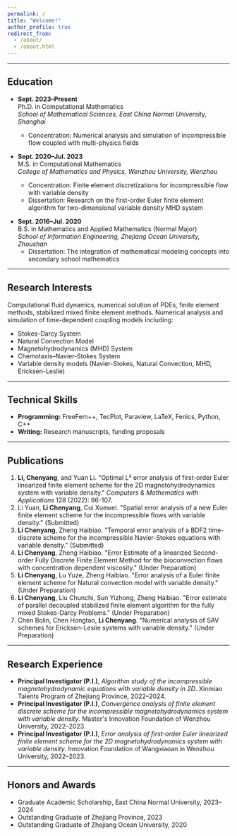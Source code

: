 ```yaml
---
permalink: /
title: "Welcome!"
author_profile: true
redirect_from: 
  - /about/
  - /about.html
---
```




---

## Education

- **Sept. 2023–Present**  
  Ph.D. in Computational Mathematics  
  *School of Mathematical Sciences, East China Normal University, Shanghai*  
  - Concentration: Numerical analysis and simulation of incompressible flow coupled with multi-physics fields  
  <!-- - Supervisor: Haibiao Zheng, Associate Professor     -->  

- **Sept. 2020–Jul. 2023**  
  M.S. in Computational Mathematics  
  *College of Mathematics and Physics, Wenzhou University, Wenzhou*  
  - Concentration: Finite element discretizations for incompressible flow with variable density  
  - Dissertation: Research on the first-order Euler finite element algorithm for two-dimensional variable density MHD system  
 <!-- - Supervisor: Yuan Li, Associate Professor  -->

- **Sept. 2016–Jul. 2020**  
  B.S. in Mathematics and Applied Mathematics (Normal Major)  
  *School of Information Engineering, Zhejiang Ocean University, Zhoushan*  
  - Dissertation: The integration of mathematical modeling concepts into secondary school mathematics  

<!-- 
---

## Personal Information

- **Date of Birth:** October 4, 1999  
- **Nationality:** China
   --> 
---

## Research Interests

Computational fluid dynamics, numerical solution of PDEs, finite element methods, stabilized mixed finite element methods. Numerical analysis and simulation of time-dependent coupling models including:  
- Stokes-Darcy System  
- Natural Convection Model  
- Magnetohydrodynamics (MHD) System  
- Chemotaxis–Navier-Stokes System  
- Variable density models (Navier-Stokes, Natural Convection, MHD, Ericksen-Leslie)  

---

## Technical Skills

- **Programming:** FreeFem++, TecPlot, Paraview, LaTeX, Fenics, Python, C++
- **Writing:** Research manuscripts, funding proposals  

---

## Publications

1. **Li, Chenyang**, and Yuan Li. "Optimal L² error analysis of first-order Euler linearized finite element scheme for the 2D magnetohydrodynamics system with variable density." *Computers & Mathematics with Applications* 128 (2022): 96-107.  
2. Li Yuan, **Li Chenyang**, Cui Xuewei. "Spatial error analysis of a new Euler finite element scheme for the incompressible flows with variable density." (Submitted)  
3. **Li Chenyang**, Zheng Haibiao. "Temporal error analysis of a BDF2 time-discrete scheme for the incompressible Navier-Stokes equations with variable density." (Submitted)  
4. **Li Chenyang**, Zheng Haibiao. "Error Estimate of a linearized Second-order Fully Discrete Finite Element Method for the bioconvection flows with concentration dependent viscosity." (Under Preparation)  
5. **Li Chenyang**, Lu Yuze, Zheng Haibiao. "Error analysis of a Euler finite element scheme for Natural convection model with variable density." (Under Preparation)  
6. **Li Chenyang**, Liu Chunchi, Sun Yizhong, Zheng Haibiao. "Error estimate of parallel decoupled stabilized finite element algorithm for the fully mixed Stokes-Darcy Problems." (Under Preparation)  
7. Chen Bolin, Chen Hongtao, **Li Chenyang**. "Numerical analysis of SAV schemes for Ericksen-Leslie systems with variable density." (Under Preparation)  

---

## Research Experience

- **Principal Investigator (P.I.)**, *Algorithm study of the incompressible magnetohydrodynamic equations with variable density in 2D*. Xinmiao Talents Program of Zhejiang Province, 2022–2024.  
- **Principal Investigator (P.I.)**, *Convergence analysis of finite element discrete scheme for the incompressible magnetohydrodynamics system with variable density*. Master's Innovation Foundation of Wenzhou University, 2022–2023.  
- **Principal Investigator (P.I.)**, *Error analysis of first-order Euler linearized finite element scheme for the 2D magnetohydrodynamics system with variable density*. Innovation Foundation of Wangxiaoan in Wenzhou University, 2022–2023.  

---

## Honors and Awards

- Graduate Academic Scholarship, East China Normal University, 2023–2024  
- Outstanding Graduate of Zhejiang Province, 2023  
- Outstanding Graduate of Zhejiang Ocean University, 2020  


<!-- 
## References
---
1. **Haibiao Zheng**  
   Associate Professor, School of Mathematical Sciences  
   East China Normal University, Shanghai  
   Email: hbzheng@math.ecnu.edu.cn  

2. **Yuan Li**  
   Associate Professor, College of Mathematics and Physics  
   Wenzhou University, Wenzhou  
   Email: liyuan@wzu.edu.cn
   -->  


